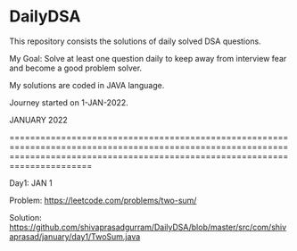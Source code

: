 # DailyDSA
This repository consists the solutions of daily solved DSA questions.

My Goal: Solve at least one question daily to keep away from interview fear and become a good problem solver.

My solutions are coded in JAVA language.

Journey started on 1-JAN-2022.

JANUARY 2022

==================================================================================================================================================================================


Day1: JAN 1

Problem: https://leetcode.com/problems/two-sum/

Solution: https://github.com/shivaprasadgurram/DailyDSA/blob/master/src/com/shivaprasad/january/day1/TwoSum.java
